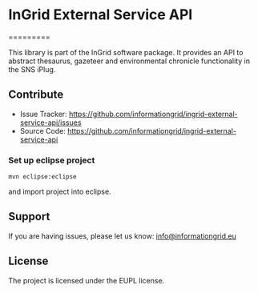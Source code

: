 # InGrid External Service API
=========

This library is part of the InGrid software package. It provides an API to abstract thesaurus, gazeteer and environmental chronicle functionality in the SNS iPlug.


Contribute
----------

- Issue Tracker: https://github.com/informationgrid/ingrid-external-service-api/issues
- Source Code: https://github.com/informationgrid/ingrid-external-service-api
 
### Set up eclipse project

```
mvn eclipse:eclipse
```

and import project into eclipse.

Support
-------

If you are having issues, please let us know: info@informationgrid.eu

License
-------

The project is licensed under the EUPL license.
